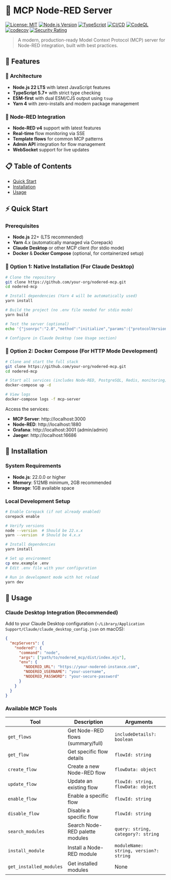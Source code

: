 # 🚀 MCP Node-RED Server

[![License: MIT](https://img.shields.io/badge/License-MIT-yellow.svg)](https://opensource.org/licenses/MIT)
[![Node.js Version](https://img.shields.io/badge/node-%3E%3D22.0.0-brightgreen.svg)](https://nodejs.org/)
[![TypeScript](https://img.shields.io/badge/TypeScript-5.7%2B-blue.svg)](https://www.typescriptlang.org/)
[![CI/CD](https://github.com/your-org/nodered-mcp/actions/workflows/ci.yml/badge.svg)](https://github.com/your-org/nodered-mcp/actions)
[![CodeQL](https://github.com/your-org/nodered-mcp/actions/workflows/codeql.yml/badge.svg)](https://github.com/your-org/nodered-mcp/actions/workflows/codeql.yml)
[![codecov](https://codecov.io/gh/your-org/nodered-mcp/branch/main/graph/badge.svg)](https://codecov.io/gh/your-org/nodered-mcp)
[![Security Rating](https://sonarcloud.io/api/project_badges/measure?project=your-org_nodered-mcp&metric=security_rating)](https://sonarcloud.io/summary/new_code?id=your-org_nodered-mcp)

> A modern, production-ready Model Context Protocol (MCP) server for Node-RED
> integration, built with best practices.

## 🌟 Features

### 🚀 **Architecture**

- **Node.js 22 LTS** with latest JavaScript features
- **TypeScript 5.7+** with strict type checking
- **ESM-first** with dual ESM/CJS output using `tsup`
- **Yarn 4** with zero-installs and modern package management

### 🔄 **Node-RED Integration**

- **Node-RED v4** support with latest features
- **Real-time** flow monitoring via SSE
- **Template flows** for common MCP patterns
- **Admin API** integration for flow management
- **WebSocket** support for live updates

## 📋 Table of Contents

- [Quick Start](#-quick-start)
- [Installation](#-installation)
- [Usage](#-usage)

## ⚡ Quick Start

### Prerequisites

- **Node.js** 22+ (LTS recommended)
- **Yarn** 4.x (automatically managed via Corepack)
- **Claude Desktop** or other MCP client (for stdio mode)
- **Docker** & **Docker Compose** (optional, for containerized setup)

### 🚀 Option 1: Native Installation (For Claude Desktop)

```bash
# Clone the repository
git clone https://github.com/your-org/nodered-mcp.git
cd nodered-mcp

# Install dependencies (Yarn 4 will be automatically used)
yarn install

# Build the project (no .env file needed for stdio mode)
yarn build

# Test the server (optional)
echo '{"jsonrpc":"2.0","method":"initialize","params":{"protocolVersion":"2025-06-18","capabilities":{},"clientInfo":{"name":"test","version":"1.0.0"}},"id":1}' | node dist/index.mjs

# Configure in Claude Desktop (see Usage section)
```

### 🐳 Option 2: Docker Compose (For HTTP Mode Development)

```bash
# Clone and start the full stack
git clone https://github.com/your-org/nodered-mcp.git
cd nodered-mcp

# Start all services (includes Node-RED, PostgreSQL, Redis, monitoring)
docker-compose up -d

# View logs
docker-compose logs -f mcp-server
```

Access the services:

- **MCP Server**: http://localhost:3000
- **Node-RED**: http://localhost:1880
- **Grafana**: http://localhost:3001 (admin/admin)
- **Jaeger**: http://localhost:16686

## 🔧 Installation

### System Requirements

- **Node.js**: 22.0.0 or higher
- **Memory**: 512MB minimum, 2GB recommended
- **Storage**: 1GB available space

### Local Development Setup

```bash
# Enable Corepack (if not already enabled)
corepack enable

# Verify versions
node --version  # Should be 22.x.x
yarn --version  # Should be 4.x.x

# Install dependencies
yarn install

# Set up environment
cp env.example .env
# Edit .env file with your configuration

# Run in development mode with hot reload
yarn dev
```

## 🎯 Usage

### Claude Desktop Integration (Recommended)

Add to your Claude Desktop configuration
(`~/Library/Application Support/Claude/claude_desktop_config.json` on macOS):

```json
{
  "mcpServers": {
    "nodered": {
      "command": "node",
      "args": ["path/to/nodered_mcp/dist/index.mjs"],
      "env": {
        "NODERED_URL": "https://your-nodered-instance.com",
        "NODERED_USERNAME": "your-username",
        "NODERED_PASSWORD": "your-secure-password"
      }
    }
  }
}
```

### Available MCP Tools

| Tool                    | Description                       | Arguments                              |
| ----------------------- | --------------------------------- | -------------------------------------- |
| `get_flows`             | Get Node-RED flows (summary/full) | `includeDetails?: boolean`             |
| `get_flow`              | Get specific flow details         | `flowId: string`                       |
| `create_flow`           | Create a new Node-RED flow        | `flowData: object`                     |
| `update_flow`           | Update an existing flow           | `flowId: string, flowData: object`     |
| `enable_flow`           | Enable a specific flow            | `flowId: string`                       |
| `disable_flow`          | Disable a specific flow           | `flowId: string`                       |
| `search_modules`        | Search Node-RED palette modules   | `query: string, category?: string`     |
| `install_module`        | Install a Node-RED module         | `moduleName: string, version?: string` |
| `get_installed_modules` | Get installed modules             | None                                   |
